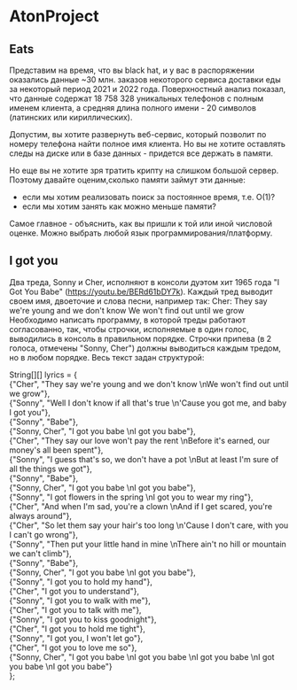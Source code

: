# AtonProject
## Eats
Представим на время, что вы black hat, и у вас в распоряжении оказались данные ~30 млн. заказов некоторого сервиса доставки еды за некоторый
период 2021 и 2022 года. Поверхностный анализ показал, что данные содержат 18 758 328 уникальных телефонов с полным именем клиента, а средняя
длина полного имени - 20 символов (латинских или кириллических). 

Допустим, вы хотите развернуть веб-сервис, который позволит по номеру телефона найти полное имя клиента. Но вы не хотите оставлять следы на
диске или в базе данных - придется все держать в памяти.

Но еще вы не хотите зря тратить крипту на слишком большой сервер. Поэтому давайте оценим,сколько памяти займут эти данные:  
* если мы хотим реализовать поиск за постоянное время, т.е. O(1)?
* если мы хотим занять как можно меньше памяти?

Самое главное - объяснить, как вы пришли к той или иной числовой оценке. Можно выбрать любой язык программирования/платформу.


## I got you
Два треда, Sonny и Cher, исполняют в консоли дуэтом хит 1965 года "I Got You Babe" (https://youtu.be/BERd61bDY7k). Каждый тред выводит своем имя,
двоеточие и слова песни, например так:
Cher: They say we're young and we don't know
We won't find out until we grow
Необходимо написать программу, в которой треды работают согласованно, так, чтобы строчки, исполняемые в один голос, выводились в консоль в
правильном порядке. Строчки припева (в 2 голоса, отмечены "Sonny, Cher") должны выводиться каждым тредом, но в любом порядке.
Весь текст задан структурой:

String[][] lyrics = {  
{"Cher", "They say we're young and we don't know \nWe won't find out until we grow"},  
{"Sonny", "Well I don't know if all that's true \n'Cause you got me, and baby I got you"},  
{"Sonny", "Babe"},  
{"Sonny, Cher", "I got you babe \nI got you babe"},  
{"Cher", "They say our love won't pay the rent \nBefore it's earned, our money's all been spent"},  
{"Sonny", "I guess that's so, we don't have a pot \nBut at least I'm sure of all the things we got"},  
{"Sonny", "Babe"},  
{"Sonny, Cher", "I got you babe \nI got you babe"},  
{"Sonny", "I got flowers in the spring \nI got you to wear my ring"},  
{"Cher", "And when I'm sad, you're a clown \nAnd if I get scared, you're always around"},  
{"Cher", "So let them say your hair's too long \n'Cause I don't care, with you I can't go wrong"},  
{"Sonny", "Then put your little hand in mine \nThere ain't no hill or mountain we can't climb"},  
{"Sonny", "Babe"},  
{"Sonny, Cher", "I got you babe \nI got you babe"},  
{"Sonny", "I got you to hold my hand"},  
{"Cher", "I got you to understand"},  
{"Sonny", "I got you to walk with me"},  
{"Cher", "I got you to talk with me"},  
{"Sonny", "I got you to kiss goodnight"},  
{"Cher", "I got you to hold me tight"},  
{"Sonny", "I got you, I won't let go"},  
{"Cher", "I got you to love me so"},  
{"Sonny, Cher", "I got you babe \nI got you babe \nI got you babe \nI got you babe \nI got you babe"}  
};  
